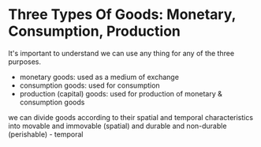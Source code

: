 # Three Types Of Goods: Monetary, Consumption, Production

It's important to understand we can use any thing for any of the three purposes.

* monetary goods: used as a medium of exchange
* consumption goods: used for consumption
* production (capital) goods: used for production of monetary & consumption goods

we can divide goods according to their spatial and temporal characteristics into movable and immovable (spatial) and durable and non-durable (perishable) - temporal
